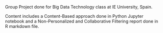 Group Project done for Big Data Technology class at IE University, Spain.

Content includes a Content-Based approach done in Python Jupyter notebook and a Non-Personalized and Collaborative Filtering report done in R markdown file.
